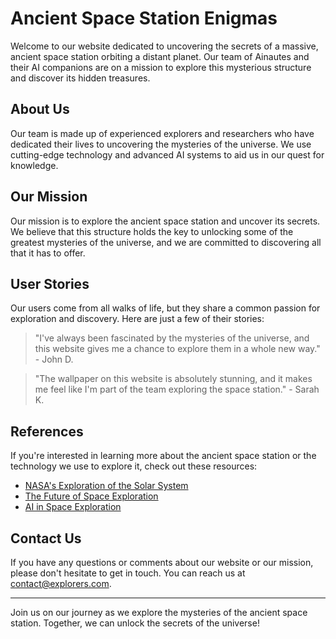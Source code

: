 <!--font:Montserrat-->

# Ancient Space Station Enigmas

Welcome to our website dedicated to uncovering the secrets of a massive, ancient space station orbiting a distant planet. Our team of Ainautes and their AI companions are on a mission to explore this mysterious structure and discover its hidden treasures.

## About Us

Our team is made up of experienced explorers and researchers who have dedicated their lives to uncovering the mysteries of the universe. We use cutting-edge technology and advanced AI systems to aid us in our quest for knowledge.

## Our Mission

Our mission is to explore the ancient space station and uncover its secrets. We believe that this structure holds the key to unlocking some of the greatest mysteries of the universe, and we are committed to discovering all that it has to offer.

## User Stories

Our users come from all walks of life, but they share a common passion for exploration and discovery. Here are just a few of their stories:

> "I've always been fascinated by the mysteries of the universe, and this website gives me a chance to explore them in a whole new way." - John D.

> "The wallpaper on this website is absolutely stunning, and it makes me feel like I'm part of the team exploring the space station." - Sarah K.

## References

If you're interested in learning more about the ancient space station or the technology we use to explore it, check out these resources:

- [NASA's Exploration of the Solar System](#)
- [The Future of Space Exploration](#)
- [AI in Space Exploration](#)

## Contact Us

If you have any questions or comments about our website or our mission, please don't hesitate to get in touch. You can reach us at [contact@explorers.com](mailto:contact@explorers.com).

---

Join us on our journey as we explore the mysteries of the ancient space station. Together, we can unlock the secrets of the universe!

<!--

Write me content for website with wallpaper which alt text is:

"A team of Ainautes and their AI companions exploring a massive, ancient space station orbiting a distant planet."

The name/title of the page should not be 1:1 copy of the alt text but rather a real content of the website which is using this wallpaper.

- Use markdown format 
- Start with heading
- Heading should be short and concise
- The content should look like a real website 
- The website should not be about the wallpaper, wallpaper is just a related background
- Heading should be contain work "wallpaper" or "background"
- Include real sections like references, contact, user stories, etc. use things relevant to the page purpose.
- Feel free to use structure like headings, bullets, numbering, blockquotes, paragraphs, horizontal lines, etc.
- You can use formatting like bold or _italic_
- You can include UTF-8 emojis
- Links should be only #hash anchors (and you can refer to the document itself)
- Do not include images


---


# Exploring the Mysteries of the Ancient Space Station

Welcome to our website dedicated to uncovering the secrets of a massive, ancient space station orbiting a distant planet. Our team of Ainautes and their AI companions are on a mission to explore this mysterious structure and discover its hidden treasures.

## About Us

Our team is made up of experienced explorers and researchers who have dedicated their lives to uncovering the mysteries of the universe. We use cutting-edge technology and advanced AI systems to aid us in our quest for knowledge.

## Our Mission

Our mission is to explore the ancient space station and uncover its secrets. We believe that this structure holds the key to unlocking some of the greatest mysteries of the universe, and we are committed to discovering all that it has to offer.

## User Stories

Our users come from all walks of life, but they share a common passion for exploration and discovery. Here are just a few of their stories:

> "I've always been fascinated by the mysteries of the universe, and this website gives me a chance to explore them in a whole new way." - John D.

> "The wallpaper on this website is absolutely stunning, and it makes me feel like I'm part of the team exploring the space station." - Sarah K.

## References

If you're interested in learning more about the ancient space station or the technology we use to explore it, check out these resources:

- [NASA's Exploration of the Solar System](#)
- [The Future of Space Exploration](#)
- [AI in Space Exploration](#)

## Contact Us

If you have any questions or comments about our website or our mission, please don't hesitate to get in touch. You can reach us at [contact@explorers.com](mailto:contact@explorers.com).

---

Join us on our journey as we explore the mysteries of the ancient space station. Together, we can unlock the secrets of the universe!


---


Write me a Google font which is best fitting for the website.

Pick from the list:
- Lobster
- Cinzel Decorative
- Roboto
- Cormorant Garamond
- Montserrat
- Creepster
- IBM Plex Sans
- Alegreya
- Poppins
- Futura
- Orbitron
- Dancing Script
- Barlow Condensed
- Inter
- Cabin
- Lato
- Playfair Display
- Raleway
- Open Sans
- Great Vibes
- Cinzel
- Exo 2


Write just the font name nothing else.


---


Montserrat

-->

